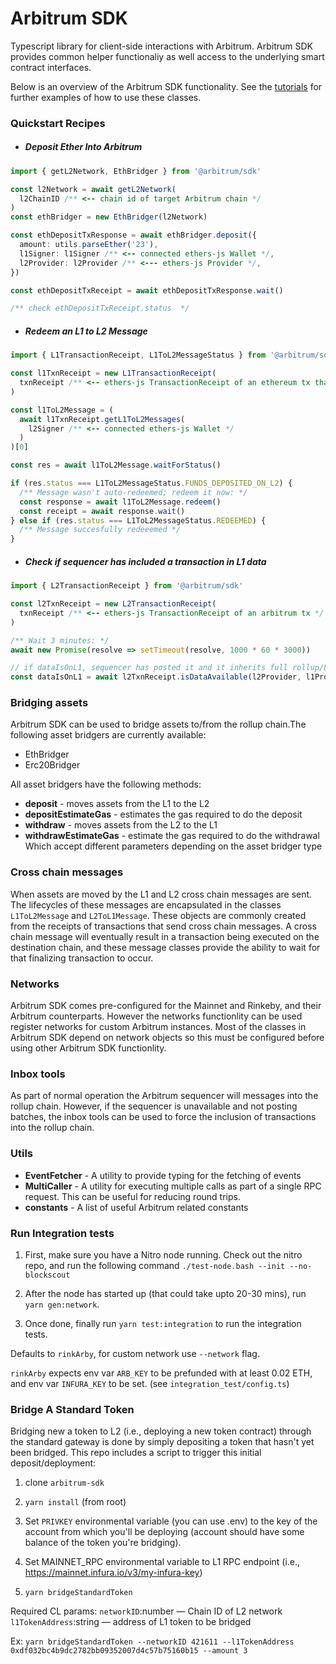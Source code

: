 # Arbitrum SDK

Typescript library for client-side interactions with Arbitrum. Arbitrum SDK provides common helper functionaliy as well access to the underlying smart contract interfaces.

Below is an overview of the Arbitrum SDK functionality. See the [tutorials](https://github.com/OffchainLabs/arbitrum-tutorials) for further examples of how to use these classes.

### Quickstart Recipes

- ##### Deposit Ether Into Arbitrum

```ts
import { getL2Network, EthBridger } from '@arbitrum/sdk'

const l2Network = await getL2Network(
  l2ChainID /** <-- chain id of target Arbitrum chain */
)
const ethBridger = new EthBridger(l2Network)

const ethDepositTxResponse = await ethBridger.deposit({
  amount: utils.parseEther('23'),
  l1Signer: l1Signer /** <-- connected ethers-js Wallet */,
  l2Provider: l2Provider /** <--- ethers-js Provider */,
})

const ethDepositTxReceipt = await ethDepositTxResponse.wait()

/** check ethDepositTxReceipt.status  */
```

- ##### Redeem an L1 to L2 Message

```ts
import { L1TransactionReceipt, L1ToL2MessageStatus } from '@arbitrum/sdk'

const l1TxnReceipt = new L1TransactionReceipt(
  txnReceipt /** <-- ethers-js TransactionReceipt of an ethereum tx that triggered an L1 to L2 message (say depositting a token via a bridge)  */
)

const l1ToL2Message = (
  await l1TxnReceipt.getL1ToL2Messages(
    l2Signer /** <-- connected ethers-js Wallet */
  )
)[0]

const res = await l1ToL2Message.waitForStatus()

if (res.status === L1ToL2MessageStatus.FUNDS_DEPOSITED_ON_L2) {
  /** Message wasn't auto-redeemed; redeem it now: */
  const response = await l1ToL2Message.redeem()
  const receipt = await response.wait()
} else if (res.status === L1ToL2MessageStatus.REDEEMED) {
  /** Message succesfully redeeemed */
}
```

- ##### Check if sequencer has included a transaction in L1 data

```ts
import { L2TransactionReceipt } from '@arbitrum/sdk'

const l2TxnReceipt = new L2TransactionReceipt(
  txnReceipt /** <-- ethers-js TransactionReceipt of an arbitrum tx */
)

/** Wait 3 minutes: */
await new Promise(resolve => setTimeout(resolve, 1000 * 60 * 3000))

// if dataIsOnL1, sequencer has posted it and it inherits full rollup/L1 security
const dataIsOnL1 = await l2TxnReceipt.isDataAvailable(l2Provider, l1Provider)
```

### Bridging assets

Arbitrum SDK can be used to bridge assets to/from the rollup chain.The following asset bridgers are currently available:

- EthBridger
- Erc20Bridger

All asset bridgers have the following methods:

- **deposit** - moves assets from the L1 to the L2
- **depositEstimateGas** - estimates the gas required to do the deposit
- **withdraw** - moves assets from the L2 to the L1
- **withdrawEstimateGas** - estimate the gas required to do the withdrawal
  Which accept different parameters depending on the asset bridger type

### Cross chain messages

When assets are moved by the L1 and L2 cross chain messages are sent. The lifecycles of these messages are encapsulated in the classes `L1ToL2Message` and `L2ToL1Message`. These objects are commonly created from the receipts of transactions that send cross chain messages. A cross chain message will eventually result in a transaction being executed on the destination chain, and these message classes provide the ability to wait for that finalizing transaction to occur.

### Networks

Arbitrum SDK comes pre-configured for the Mainnet and Rinkeby, and their Arbitrum counterparts. However the networks functionlity can be used register networks for custom Arbitrum instances. Most of the classes in Arbitrum SDK depend on network objects so this must be configured before using other Arbitrum SDK functionlity.

### Inbox tools

As part of normal operation the Arbitrum sequencer will messages into the rollup chain. However, if the sequencer is unavailable and not posting batches, the inbox tools can be used to force the inclusion of transactions into the rollup chain.

### Utils

- **EventFetcher** - A utility to provide typing for the fetching of events
- **MultiCaller** - A utility for executing multiple calls as part of a single RPC request. This can be useful for reducing round trips.
- **constants** - A list of useful Arbitrum related constants

### Run Integration tests

1. First, make sure you have a Nitro node running. Check out the nitro repo, and run the following command `./test-node.bash --init --no-blockscout`

2. After the node has started up (that could take upto 20-30 mins), run `yarn gen:network`.

3. Once done, finally run `yarn test:integration` to run the integration tests.


Defaults to `rinkArby`, for custom network use `--network` flag.

`rinkArby` expects env var `ARB_KEY` to be prefunded with at least 0.02 ETH, and env var `INFURA_KEY` to be set.
(see `integration_test/config.ts`)

### Bridge A Standard Token

Bridging new a token to L2 (i.e., deploying a new token contract) through the standard gateway is done by simply depositing a token that hasn't yet been bridged. This repo includes a script to trigger this initial deposit/deployment:

1. clone `arbitrum-sdk`

2. `yarn install` (from root)

3. Set `PRIVKEY` environmental variable (you can use .env) to the key of the account from which you'll be deploying (account should have some balance of the token you're bridging).

4. Set MAINNET_RPC environmental variable to L1 RPC endpoint (i.e., https://mainnet.infura.io/v3/my-infura-key)

5. `yarn bridgeStandardToken`

Required CL params:
`networkID`:number — Chain ID of L2 network
`l1TokenAddress`:string — address of L1 token to be bridged

Ex:
`yarn bridgeStandardToken --networkID 421611 --l1TokenAddress 0xdf032bc4b9dc2782bb09352007d4c57b75160b15 --amount 3`
